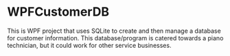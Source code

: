 # WPFCustomerDB
This is WPF project that uses SQLite to create and then manage a database for customer information. This database/program is catered towards a piano technician, 
but it could work for other service businesses.
